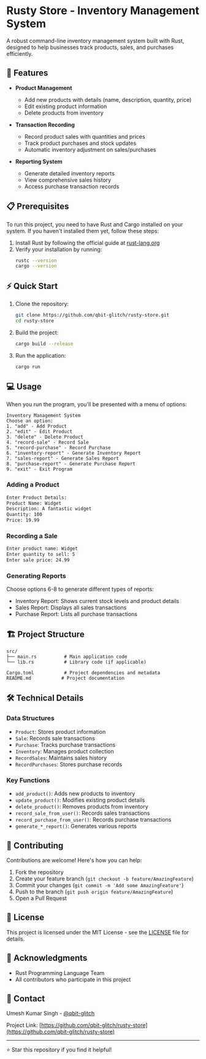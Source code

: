 # Rusty Store - Inventory Management System

A robust command-line inventory management system built with Rust, designed to help businesses track products, sales, and purchases efficiently.

## 🚀 Features

- **Product Management**
  - Add new products with details (name, description, quantity, price)
  - Edit existing product information
  - Delete products from inventory
  
- **Transaction Recording**
  - Record product sales with quantities and prices
  - Track product purchases and stock updates
  - Automatic inventory adjustment on sales/purchases

- **Reporting System**
  - Generate detailed inventory reports
  - View comprehensive sales history
  - Access purchase transaction records

## 📋 Prerequisites

To run this project, you need to have Rust and Cargo installed on your system. If you haven't installed them yet, follow these steps:

1. Install Rust by following the official guide at [rust-lang.org](https://www.rust-lang.org/tools/install)
2. Verify your installation by running:
   ```bash
   rustc --version
   cargo --version
   ```

## ⚡ Quick Start

1. Clone the repository:
   ```bash
   git clone https://github.com/qbit-glitch/rusty-store.git
   cd rusty-store
   ```

2. Build the project:
   ```bash
   cargo build --release
   ```

3. Run the application:
   ```bash
   cargo run
   ```

## 💻 Usage

When you run the program, you'll be presented with a menu of options:

```
Inventory Management System
Choose an option:
1. "add" - Add Product
2. "edit" - Edit Product
3. "delete" - Delete Product
4. "record-sale" - Record Sale
5. "record-purchase" - Record Purchase
6. "inventory-report" - Generate Inventory Report
7. "sales-report" - Generate Sales Report
8. "purchase-report" - Generate Purchase Report
9. "exit" - Exit Program
```

### Adding a Product
```bash
Enter Product Details:
Product Name: Widget
Description: A fantastic widget
Quantity: 100
Price: 19.99
```

### Recording a Sale
```bash
Enter product name: Widget
Enter quantity to sell: 5
Enter sale price: 24.99
```

### Generating Reports
Choose options 6-8 to generate different types of reports:
- Inventory Report: Shows current stock levels and product details
- Sales Report: Displays all sales transactions
- Purchase Report: Lists all purchase transactions

## 🏗️ Project Structure

```
src/
├── main.rs          # Main application code
└── lib.rs           # Library code (if applicable)

Cargo.toml           # Project dependencies and metadata
README.md           # Project documentation
```

## 🛠️ Technical Details

### Data Structures
- `Product`: Stores product information
- `Sale`: Records sale transactions
- `Purchase`: Tracks purchase transactions
- `Inventory`: Manages product collection
- `RecordSales`: Maintains sales history
- `RecordPurchases`: Stores purchase records

### Key Functions
- `add_product()`: Adds new products to inventory
- `update_product()`: Modifies existing product details
- `delete_product()`: Removes products from inventory
- `record_sale_from_user()`: Records sales transactions
- `record_purchase_from_user()`: Records purchase transactions
- `generate_*_report()`: Generates various reports

## 🤝 Contributing

Contributions are welcome! Here's how you can help:

1. Fork the repository
2. Create your feature branch (`git checkout -b feature/AmazingFeature`)
3. Commit your changes (`git commit -m 'Add some AmazingFeature'`)
4. Push to the branch (`git push origin feature/AmazingFeature`)
5. Open a Pull Request

## 📝 License

This project is licensed under the MIT License - see the [LICENSE](LICENSE) file for details.

## 🙏 Acknowledgments

- Rust Programming Language Team
- All contributors who participate in this project

## 📧 Contact

Umesh Kumar Singh - [@qbit-glitch](https://twitter.com/qbit-glitch)

Project Link: [https://github.com/qbit-glitch/rusty-store](https://github.com/qbit-glitch/rusty-store)

---

⭐️ Star this repository if you find it helpful!
